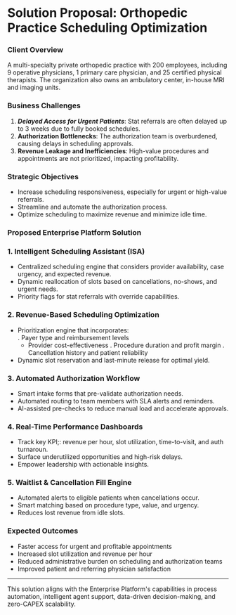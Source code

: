 # Solution Proposal: Orthopedic Practice Scheduling Optimization

### Client Overview
A multi-specialty private orthopedic practice with 200 employees, including 9 operative physicians, 1 primary care physician, and 25 certified physical therapists. The organization also owns an ambulatory center, in-house MRI and imaging units.

### Business Challenges
1. ***Delayed Access for Urgent Patients***: Stat referrals are often delayed up to 3 weeks due to fully booked schedules.
2. **Authorization Bottlenecks**: The authorization team is overburdened, causing delays in scheduling approvals.
3. **Revenue Leakage and Inefficiencies**: High-value procedures and appointments are not prioritized, impacting profitability.

### Strategic Objectives
- Increase scheduling responsiveness, especially for urgent or high-value referrals.
- Streamline and automate the authorization process.
- Optimize scheduling to maximize revenue and minimize idle time.

### Proposed Enterprise Platform Solution

### 1. Intelligent Scheduling Assistant (ISA)
- Centralized scheduling engine that considers provider availability, case urgency, and expected revenue.
- Dynamic reallocation of slots based on cancellations, no-shows, and urgent needs.
- Priority flags for stat referrals with override capabilities.

### 2. Revenue-Based Scheduling Optimization
- Prioritization engine that incorporates:   
  . Payer type and reimbursement levels
  - Provider cost-effectiveness
  . Procedure duration and profit margin
  . Cancellation history and patient reliability
- Dynamic slot reservation and last-minute release for optimal yield.

### 3. Automated Authorization Workflow
- Smart intake forms that pre-validate authorization needs.
- Automated routing to team members with SLA alerts and reminders.
- AI-assisted pre-checks to reduce manual load and accelerate approvals.

### 4. Real-Time Performance Dashboards
- Track key KPI;: revenue per hour, slot utilization, time-to-visit, and auth turnaroun.
- Surface underutilized opportunities and high-risk delays.
- Empower leadership with actionable insights.

### 5. Waitlist & Cancellation Fill Engine
- Automated alerts to eligible patients when cancellations occur.
- Smart matching based on procedure type, value, and urgency.
- Reduces lost revenue from idle slots.

### Expected Outcomes
- Faster access for urgent and profitable appointments
- Increased slot utilization and revenue per hour
- Reduced administrative burden on scheduling and authorization teams
- Improved patient and referring physician satisfaction

---

This solution aligns with the Enterprise Platform's capabilities in process automation, intelligent agent support, data-driven decision-making, and zero-CAPEX scalability.